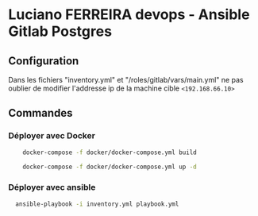 # Luciano FERREIRA devops - Ansible Gitlab Postgres

## Configuration

Dans les fichiers "inventory.yml" et "/roles/gitlab/vars/main.yml" ne pas oublier de modifier l'addresse ip de la machine cible
``<192.168.66.10>``

## Commandes

### Déployer avec Docker

```bash
    docker-compose -f docker/docker-compose.yml build
    
    docker-compose -f docker/docker-compose.yml up -d
```

### Déployer avec ansible

```bash
  ansible-playbook -i inventory.yml playbook.yml
```

